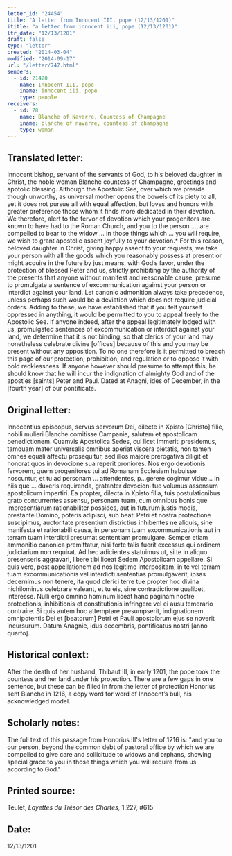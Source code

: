 ```yaml
---
letter_id: "24454"
title: "A letter from Innocent III, pope (12/13/1201)"
ititle: "a letter from innocent iii, pope (12/13/1201)"
ltr_date: "12/13/1201"
draft: false
type: "letter"
created: "2014-03-04"
modified: "2014-09-17"
url: "/letter/747.html"
senders:
  - id: 21420
    name: Innocent III, pope
    iname: innocent iii, pope
    type: people
receivers:
  - id: 78
    name: Blanche of Navarre, Countess of Champagne
    iname: blanche of navarre, countess of champagne
    type: woman
---
```

<h2> Translated letter:</h2>Innocent bishop, servant of the servants of God, to his beloved daughter in Christ, the noble woman Blanche countess of Champagne, greetings and apotolic blessing.
Although the Apostolic See, over which we preside though unworthy, as universal mother opens the bowels of its piety to all, yet it does not pursue all with equal affection, but loves and honors with greater preference those whom it finds more dedicated in their devotion.  We therefore, alert to the fervor of devotion which your progenitors are known to have had to the Roman Church, and you to the person ..., are compelled to bear to the widow ... in those things which ... you will require, we wish to grant apostolic assent joyfully to your devotion.*  For this reason, beloved daughter in Christ, giving happy assent to your requests, we take your person with all the goods which you reasonably possess at present or might acquire in the future by just means, with God’s favor, under the protection of blessed Peter and us, strictly prohibiting by the authority of the presents that anyone without manifest and reasonable cause, presume to promulgate a sentence of excommunication against your person or interdict against your land.  Let canonic admonition always take precedence, unless perhaps such would be a deviation which does not require judicial orders.
Adding to these, we have established that if you felt yourself oppressed in anything, it would be permitted to you to appeal freely to the Apostolic See.  If anyone indeed, after the appeal legitimately lodged with us, promulgated sentences of excommunication or interdict against your land, we determine that it is not binding, so that clerics of your land may nonetheless celebrate divine [offices] because of this and you may be present without any opposition.  To no one therefore is it permitted to breach this page of our protection, prohibition, and regulation or to oppose it with bold recklessness.  If anyone however should presume to attempt this, he should know that he will incur the indignation of almighty God and of the apostles [saints] Peter and Paul.
Dated at Anagni, ides of December, in the [fourth year] of our pontificate.
<h2 class="mt-4"> Original letter:</h2>Innocentius episcopus, servus servorum Dei, dilecte in Xpisto [Christo] filie, nobili mulieri Blanche comitisse Campanie, salutem et apostolicam benedictionem.
Quamvis Apostolica Sedes, cui licet immeriti presidemus, tamquam mater universalis omnibus aperiat viscera pietatis, non tamen omnes equali affectu prosequitur, sed illos majore prerogativa diligit et honorat quos in devocione sua reperit proniores.   Nos ergo devotionis fervorem, quem progenitores tui ad Romanam Ecclesiam habuisse noscuntur, et tu ad personam ... attendentes, p...gerere cogimur vidue... in hiis que ... duxeris requirenda, gratanter devocioni tue volumus assensum apostolicum impertiri.  Ea propter, dilecta in Xpisto filia, tuis postulationibus grato concurrentes assensu, personam tuam, cum omnibus bonis que impresentiarum rationabiliter possides, aut in futurum justis modis, prestante Domino, poteris adipisci, sub beati Petri et nostra protectione suscipimus, auctoritate presentium districtius inhibentes ne aliquis, sine manifesta et rationabili causa, in personam tuam excommunicationis aut in terram tuam interdicti presumat sententiam promulgare.  Semper etiam ammonitio canonica premittatur, nisi forte talis fuerit excessus qui ordinem judiciarium non requirat.  Ad hec adicientes statuimus ut, si te in aliquo presenseris aggravari, libere tibi liceat Sedem Apostolicam appellare.  Si quis vero, post appellationem ad nos legitime interpositam, in te vel terram tuam excommunicationis vel interdicti sententias promulgaverit, ipsas decernimus non tenere, ita quod clerici terre tue propter hoc divina nichilominus celebrare valeant, et tu eis, sine contradictione qualibet, interesse.  Nulli ergo omnino hominum liceat hanc paginam nostre protectionis, inhibitionis et constitutionis infringere vel ei ausu temerario contraire.  Si quis autem hoc attemptare presumpserit, indignationem omnipotentis Dei et [beatorum] Petri et Pauli apostolorum ejus se noverit incursurum.
Datum Anagnie, idus decembris, pontificatus nostri [anno quarto].
<h2 class="mt-4"> Historical context:</h2>After the death of her husband, Thibaut III, in early 1201, the pope took the countess and her land under his protection.  There are a few gaps in one sentence, but these can be filled in from the letter of protection Honorius sent Blanche in 1216, a copy word for word of Innocent’s bull, his acknowledged model.
<h2 class="mt-4"> Scholarly notes:</h2>The full text of this passage from Honorius III's letter of 1216 is:  "and you to our person, beyond the common debt of pastoral office by which we are compelled to give care and sollicitude to widows and orphans, showing special grace to you in those things which you will require from us according to God."
<h2 class="mt-4"> Printed source:</h2><p>Teulet, <em>Layettes du Trésor des Chartes,</em> 1.227, #615</p><h2 class="mt-4"> Date:</h2>12/13/1201